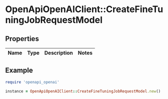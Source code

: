 # OpenApiOpenAIClient::CreateFineTuningJobRequestModel

## Properties

| Name | Type | Description | Notes |
| ---- | ---- | ----------- | ----- |

## Example

```ruby
require 'openapi_openai'

instance = OpenApiOpenAIClient::CreateFineTuningJobRequestModel.new()
```

